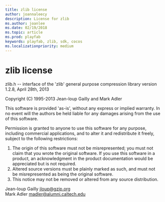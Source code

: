 ```yaml
---
title: zlib license
author: joannaleecy
description: License for zlib
ms.author: joanlee
ms.date: 02/19/2018
ms.topic: article
ms.prod: playfab
keywords: playfab, zlib, sdk, cocos
ms.localizationpriority: medium
---
```


# zlib license

zlib.h -- interface of the 'zlib' general purpose compression library version 1.2.8, April 28th, 2013

Copyright (C) 1995-2013 Jean-loup Gailly and Mark Adler

This software is provided 'as-is', without any express or implied warranty. In no event will the authors be held liable for any damages arising from the use of this software. 

Permission is granted to anyone to use this software for any purpose, including commercial applications, and to alter it and redistribute it freely, subject to the following restrictions: 

1. The origin of this software must not be misrepresented; you must not claim that you wrote the original software. If you use this software in a product, an acknowledgment in the product documentation would be appreciated but is not required.
2. Altered source versions must be plainly marked as such, and must not be misrepresented as being the original software. 
3. This notice may not be removed or altered from any source distribution. 

Jean-loup Gailly     jloup@gzip.org  
Mark Adler           madler@alumni.caltech.edu
